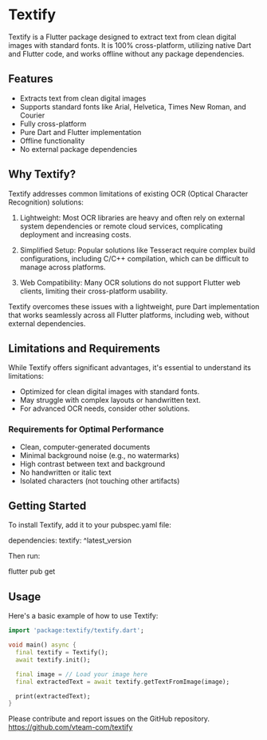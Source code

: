 # Textify

Textify is a Flutter package designed to extract text from clean digital images with standard fonts. It is 100% cross-platform, utilizing native Dart and Flutter code, and works offline without any package dependencies.

## Features

- Extracts text from clean digital images
- Supports standard fonts like Arial, Helvetica, Times New Roman, and Courier
- Fully cross-platform
- Pure Dart and Flutter implementation
- Offline functionality
- No external package dependencies

## Why Textify?

Textify addresses common limitations of existing OCR (Optical Character Recognition) solutions:

1. Lightweight: Most OCR libraries are heavy and often rely on external system dependencies or remote cloud services, complicating deployment and increasing costs.

2. Simplified Setup: Popular solutions like Tesseract require complex build configurations, including C/C++ compilation, which can be difficult to manage across platforms.

3. Web Compatibility: Many OCR solutions do not support Flutter web clients, limiting their cross-platform usability.

Textify overcomes these issues with a lightweight, pure Dart implementation that works seamlessly across all Flutter platforms, including web, without external dependencies.

## Limitations and Requirements

While Textify offers significant advantages, it's essential to understand its limitations:

- Optimized for clean digital images with standard fonts.
- May struggle with complex layouts or handwritten text.
- For advanced OCR needs, consider other solutions.

### Requirements for Optimal Performance

- Clean, computer-generated documents
- Minimal background noise (e.g., no watermarks)
- High contrast between text and background
- No handwritten or italic text
- Isolated characters (not touching other artifacts)

## Getting Started

To install Textify, add it to your pubspec.yaml file:

dependencies:
  textify: ^latest_version

Then run:

flutter pub get

## Usage

Here's a basic example of how to use Textify:

```dart
import 'package:textify/textify.dart';

void main() async {
  final textify = Textify();
  await textify.init();

  final image = // Load your image here
  final extractedText = await textify.getTextFromImage(image);

  print(extractedText);
}
```

Please contribute and report issues on the GitHub repository.
<https://github.com/vteam-com/textify>
